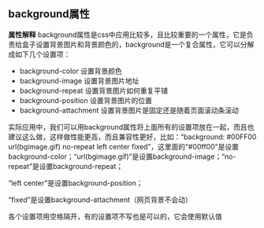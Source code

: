 ## background属性

**属性解释** 
background属性是css中应用比较多，且比较重要的一个属性，它是负责给盒子设置背景图片和背景颜色的，background是一个复合属性，它可以分解成如下几个设置项：

- background-color 设置背景颜色
- background-image 设置背景图片地址
- background-repeat 设置背景图片如何重复平铺
- background-position 设置背景图片的位置
- background-attachment 设置背景图片是固定还是随着页面滚动条滚动

实际应用中，我们可以用background属性将上面所有的设置项放在一起，而且也建议这么做，这样做性能更高，而且兼容性更好，比如：“background: #00FF00 url(bgimage.gif) no-repeat left center fixed”，这里面的“#00ff00”是设置background-color；“url(bgimage.gif)”是设置background-image；“no-repeat”是设置background-repeat；

“left center”是设置background-position；

“fixed”是设置background-attachment（网页背景不会动）

各个设置项用空格隔开，有的设置项不写也是可以的，它会使用默认值

 